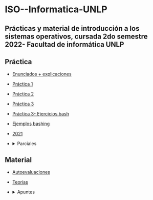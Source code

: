 # ISO--Informatica-UNLP
Prácticas y material de introducción a los sistemas operativos, cursada 2do semestre 2022- Facultad de informática UNLP
----
## Práctica ##
* [Enunciados + explicaciones](https://github.com/ssofiaavila/ISO--Informatica-UNLP/tree/main/Enunciados%20%2B%20explicaciones)
* [Práctica 1](https://github.com/ssofiaavila/ISO--Informatica-UNLP/blob/main/Pr%C3%A1cticas/Pr%C3%A1ctica%201.pdf)
* [Práctica 2](https://github.com/ssofiaavila/ISO--Informatica-UNLP/blob/main/Pr%C3%A1cticas/Pr%C3%A1ctica%202.pdf)
* [Práctica 3](https://github.com/ssofiaavila/ISO--Informatica-UNLP/blob/main/Pr%C3%A1cticas/Pr%C3%A1ctica%203.pdf)
* [Práctica 3- Ejercicios bash](https://github.com/ssofiaavila/ISO--Informatica-UNLP/tree/main/Pr%C3%A1cticas/Ejercicios%20bash/Pr%C3%A1ctica%203)
* [Ejemplos bashing](https://github.com/ssofiaavila/ISO--Informatica-UNLP/tree/main/Pr%C3%A1cticas/Ejercicios%20bash/Ejemplos%20bash)
* [2021](https://github.com/ssofiaavila/ISO--Informatica-UNLP/tree/main/Pr%C3%A1cticas/2021)
* <details>
  <summary> Parciales </summary>
  
  * [Primera fecha SOA](https://github.com/ssofiaavila/ISO--Informatica-UNLP/blob/main/Parciales/1ra%20fecha%20SOA.pdf)
  * [Preguntas teoría SOA](https://github.com/ssofiaavila/ISO--Informatica-UNLP/blob/main/Parciales/Preguntas%20teor%C3%ADa%20SOA.pdf)
  * [Enunciados parciales bash](https://github.com/ssofiaavila/ISO--Informatica-UNLP/blob/main/Parciales/Enunciados%20parciales%20SOA.pdf)
  * [Resolución parciales bash](https://github.com/ssofiaavila/ISO--Informatica-UNLP/tree/main/Parciales/Resoluciones)
  
  </summary>

## Material ##
* [Autoevaluaciones](https://github.com/ssofiaavila/ISO--Informatica-UNLP/tree/main/Autoevaluaciones)
* [Teorías](https://github.com/ssofiaavila/ISO--Informatica-UNLP/tree/main/Teor%C3%ADas)
* <details>
  <summary> Apuntes </summary>
  
    * [Anexo arquitectura de computadoras](https://github.com/ssofiaavila/ISO--Informatica-UNLP/blob/main/Apuntes%20%2B%20resumenes/Anexo-%20Arquitectura%20de%20computadoras.pdf)
  * [Conceptos generales](https://github.com/ssofiaavila/ISO--Informatica-UNLP/blob/main/Apuntes%20%2B%20resumenes/Conceptos%20generales%20y%20aplicaciones.pdf)
  * [Práctica 1](https://github.com/ssofiaavila/ISO--Informatica-UNLP/blob/main/Apuntes%20%2B%20resumenes/Pr%C3%A1ctica%201-%20explicaci%C3%B3n.pdf)
  * [Práctica 3](https://github.com/ssofiaavila/ISO--Informatica-UNLP/blob/main/Apuntes%20%2B%20resumenes/Pr%C3%A1ctica%203-%20Explicaci%C3%B3n.pdf)
  * [UEFI](https://github.com/ssofiaavila/ISO--Informatica-UNLP/blob/main/Apuntes%20%2B%20resumenes/UEFI.pdf)
  * [Comandos bash](https://github.com/ssofiaavila/ISO--Informatica-UNLP/blob/main/Apuntes%20%2B%20resumenes/Comandos%20bash.pdf)
  * [Algoritmos utiles](https://github.com/ssofiaavila/ISO--Informatica-UNLP/blob/main/Pr%C3%A1cticas/Ejercicios%20bash/algoritmosUtiles.bash)
  
  </details>

  
  
